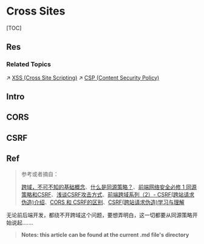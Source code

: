 # Cross Sites

[TOC]



## Res
### Related Topics
↗ [XSS (Cross Site Scripting)](../../🛟%20Web%20Application%20Security%20Risks%20&%20OWASP/Injection/XSS%20(Cross%20Site%20Scripting)/XSS%20(Cross%20Site%20Scripting).md)
↗ [CSP (Content Security Policy)](../../../../../🔑%20CS%20Core/🏎️%20Computer%20Networking%20and%20Communication/📌%20Computer%20Networking%20Basics/0x01%20Application%20Layer/🔥%20Web%20(WWW)/HTTP%20(HyperText%20Transfer%20Protocol)/HTTP%20Secuirty/CSP%20(Content%20Security%20Policy).md)



## Intro


## CORS


## CSRF



## Ref
[👍 跨域、CORS、CSRF]: https://www.cnblogs.com/Neeo/articles/10969256.html

>参考或者摘自：
>
>[跨域，不可不知的基础概念](https://juejin.cn/post/7003232769182547998)、[什么是同源策略？](https://juejin.cn/post/6973234047728386055)、[前端网络安全必修 1 同源策略和CSRF](https://juejin.cn/post/6844903991575314445)、[浅谈CSRF攻击方式](https://www.cnblogs.com/hyddd/archive/2009/04/09/1432744.html)、[前端跨域系列（2）- CSRF(跨站请求伪造)介绍](https://juejin.cn/post/6879363378381488142)、[CORS 和 CSRF的区别](https://blog.51cto.com/u_15127679/3319486)、[CSRF(跨站请求伪造)学习与理解](https://blog.51cto.com/m0re/3884882)

无论前后端开发，都绕不开跨域这个问题，要想弄明白，这一切都要从同源策略开始说起.......

> **Notes: this article can be found at the current .md file's directory**


[跨域请求被拦截问题——has been blocked by CORS policy: No ‘Access-Control-Allow-Origin‘ header is present on... - 微寒的文章 - 知乎]: https://zhuanlan.zhihu.com/p/484167605

[跨域问题如何解决？CORS]: https://medium.com/@zh29hzy/跨域问题如何解决-cors-2cca241fdb

[谈谈前后端分离中的跨域问题]: https://segmentfault.com/a/1190000037474856

[CORS | Express.js]: https://expressjs.com/en/resources/middleware/cors.html
